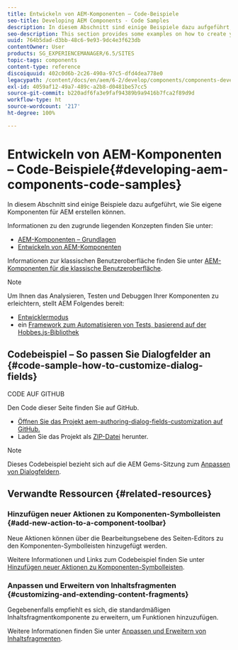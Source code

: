 ```yaml
---
title: Entwickeln von AEM-Komponenten – Code-Beispiele
seo-title: Developing AEM Components - Code Samples
description: In diesem Abschnitt sind einige Beispiele dazu aufgeführt, wie Sie eigene Komponenten für AEM erstellen können.
seo-description: This section provides some examples on how to create your own components for AEM.
uuid: 764b5dad-d3bb-48c6-9e93-9dc4e3f623db
contentOwner: User
products: SG_EXPERIENCEMANAGER/6.5/SITES
topic-tags: components
content-type: reference
discoiquuid: 402c0d6b-2c26-490a-97c5-dfd4dea778e0
legacypath: /content/docs/en/aem/6-2/develop/components/components-develop
exl-id: 4059af12-49a7-489c-a2b8-d0481be57cc5
source-git-commit: b220adf6fa3e9faf94389b9a9416b7fca2f89d9d
workflow-type: ht
source-wordcount: '217'
ht-degree: 100%

---
```


# Entwickeln von AEM-Komponenten – Code-Beispiele{#developing-aem-components-code-samples}

In diesem Abschnitt sind einige Beispiele dazu aufgeführt, wie Sie eigene Komponenten für AEM erstellen können.

Informationen zu den zugrunde liegenden Konzepten finden Sie unter:

* [AEM-Komponenten – Grundlagen](/help/sites-developing/components-basics.md)
* [Entwickeln von AEM-Komponenten](/help/sites-developing/developing-components.md)

Informationen zur klassischen Benutzeroberfläche finden Sie unter [AEM-Komponenten für die klassische Benutzeroberfläche](/help/sites-developing/developing-components-classic.md).

>[!NOTE]
>
>Um Ihnen das Analysieren, Testen und Debuggen Ihrer Komponenten zu erleichtern, stellt AEM Folgendes bereit:
>
>* [Entwicklermodus](/help/sites-developing/developer-mode.md)
>* ein [Framework zum Automatisieren von Tests, basierend auf der Hobbes.js-Bibliothek](/help/sites-developing/hobbes.md)
>


## Codebeispiel – So passen Sie Dialogfelder an {#code-sample-how-to-customize-dialog-fields}

CODE AUF GITHUB

Den Code dieser Seite finden Sie auf GitHub.

* [Öffnen Sie das Projekt aem-authoring-dialog-fields-customization auf GitHub.](https://github.com/Adobe-Marketing-Cloud/aem-authoring-dialog-fields-customization)
* Laden Sie das Projekt als [ZIP-Datei](https://github.com/Adobe-Marketing-Cloud/aem-authoring-dialog-fields-customization/archive/master.zip) herunter.

>[!NOTE]
>
>Dieses Codebeispiel bezieht sich auf die AEM Gems-Sitzung zum [Anpassen von Dialogfeldern](https://docs.adobe.com/content/ddc/en/gems/customizing-dialog-fields-in-touch-ui.html).

## Verwandte Ressourcen {#related-resources}

### Hinzufügen neuer Aktionen zu Komponenten-Symbolleisten {#add-new-action-to-a-component-toolbar}

Neue Aktionen können über die Bearbeitungsebene des Seiten-Editors zu den Komponenten-Symbolleisten hinzugefügt werden.

Weitere Informationen und Links zum Codebeispiel finden Sie unter [Hinzufügen neuer Aktionen zu Komponenten-Symbolleisten](/help/sites-developing/customizing-page-authoring-touch.md#add-new-action-to-a-component-toolbar).

### Anpassen und Erweitern von Inhaltsfragmenten {#customizing-and-extending-content-fragments}

Gegebenenfalls empfiehlt es sich, die standardmäßigen Inhaltsfragmentkomponente zu erweitern, um Funktionen hinzuzufügen.

Weitere Informationen finden Sie unter [Anpassen und Erweitern von Inhaltsfragmenten](/help/sites-developing/customizing-content-fragments.md).
